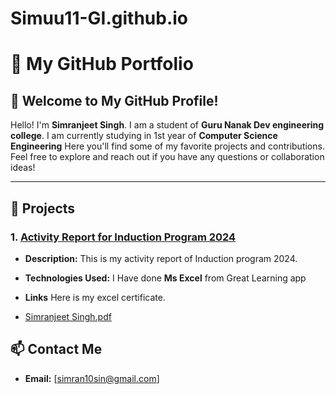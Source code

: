  # Simuu11-GI.github.io
# 📂 My GitHub Portfolio 

## 👋 Welcome to My GitHub Profile!

Hello! I'm __Simranjeet Singh__. I am a student of __Guru Nanak Dev engineering college__. I am currently studying in 1st year of __Computer Science Engineering__ Here you'll find some of my favorite projects and contributions. Feel free to explore and reach out if you have any questions or collaboration ideas!

---

## 🚀 Projects

### 1. [Activity Report for Induction Program 2024](https://github.com/Simuu-GI/Simuu-GI.github.io)
- **Description:** This is my activity report of Induction program 2024.

- **Technologies Used:** I Have done __Ms Excel__ from Great Learning app
- **Links** Here is my excel certificate.
- [Simranjeet Singh.pdf](https://github.com/user-attachments/files/16394657/Simranjeet.Singh.pdf)

## 📫 Contact Me

- **Email:** [simran10sin@gmail.com]
